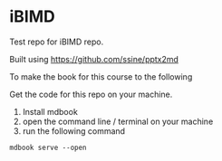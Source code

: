 # iBIMD
Test repo for iBIMD repo.

Built using <https://github.com/ssine/pptx2md>

To make the book for this course to the following

Get the code for this repo on your machine.

1. Install mdbook
2. open the command line / terminal on your machine
3. run the following command

```
mdbook serve --open
```